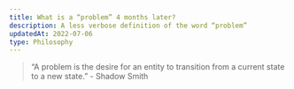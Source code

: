 ```yaml
---
title: What is a “problem” 4 months later?
description: A less verbose definition of the word “problem”
updatedAt: 2022-07-06
type: Philosophy
---
```


> “A problem is the desire for an entity to transition from a current state to a new state.” - Shadow Smith